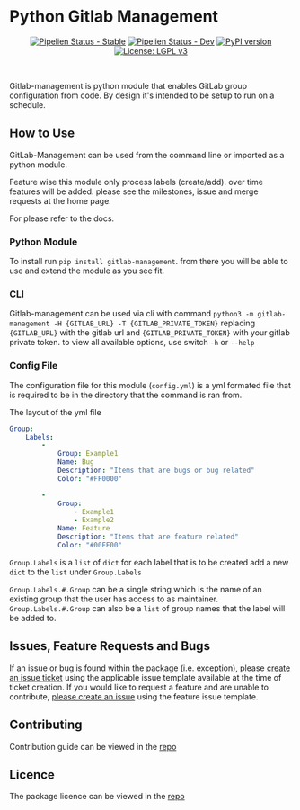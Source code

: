 # Python Gitlab Management
<div align="center">

[![Pipelien Status - Stable](https://img.shields.io/badge/dynamic/json.svg?label=Pipeline-Stable&query=0.status&url=https://gitlab.com/api/v4/projects/19099644/pipelines?ref=master&colorB=brightgreen&logo=gitlab)](https://gitlab.com/nofusscomputing/projects/python-gitlab-management/) 
[![Pipelien Status - Dev](https://img.shields.io/badge/dynamic/json.svg?label=Pipeline-Dev&query=0.status&url=https://gitlab.com/api/v4/projects/19099644/pipelines/?ref=development&colorB=brightgreen&logo=gitlab)](https://gitlab.com/nofusscomputing/projects/python-gitlab-management/) 
[![PyPI version](https://badge.fury.io/py/gitlab-management.svg)](https://pypi.org/project/gitlab-management) [![License: LGPL v3](https://img.shields.io/badge/License-LGPL%20v3-blue.svg)](https://gitlab.com/nofusscomputing/projects/python-gitlab-management/-/blob/master/LICENCE)
    
   
<br />


</div>

Gitlab-management is python module that enables GitLab group configuration from code. By design it's intended to be setup to run on a schedule. 

## How to Use
GitLab-Management can be used from the command line or imported as a python module.

Feature wise this module only process labels (create/add). over time features will be added. please see the milestones, issue and merge requests at the home page.

For please refer to the docs.


### Python Module
To install run `pip install gitlab-management`. from there you will be able to use and extend the module as you see fit.

### CLI
Gitlab-management can be used via cli with command `python3 -m gitlab-management -H {GITLAB_URL} -T {GITLAB_PRIVATE_TOKEN}` replacing `{GITLAB_URL}` with the gitlab url and `{GITLAB_PRIVATE_TOKEN}` with your gitlab private token. to view all available options, use switch `-h` or `--help`

### Config File
The configuration file for this module (`config.yml`) is a yml formated file that is required to be in the directory that the command is ran from.

The layout of the yml file
``` yaml
Group:
    Labels:
        -
            Group: Example1
            Name: Bug
            Description: "Items that are bugs or bug related"
            Color: "#FF0000"

        -
            Group: 
                - Example1
                - Example2
            Name: Feature
            Description: "Items that are feature related"
            Color: "#00FF00"

```

`Group.Labels` is a `list` of `dict` for each label that is to be created add a new `dict` to the `list` under `Group.Labels`

`Group.Labels.#.Group` can be a single string which is the name of an existing group that the user has access to as maintainer. `Group.Labels.#.Group` can also be a `list` of group names that the label will be added to.


## Issues, Feature Requests and Bugs
If an issue or bug is found within the package (i.e. exception), please [create an issue ticket](https://gitlab.com/nofusscomputing/projects/python-gitlab-management/-/issues) using the applicable issue template available at the time of ticket creation. If you would like to request a feature and are unable to contribute, [please create an issue](https://gitlab.com/nofusscomputing/projects/python-gitlab-management/-/issues) using the feature issue template.

## Contributing
Contribution guide can be viewed in the [repo](https://gitlab.com/nofusscomputing/projects/python-gitlab-management/-/blob/master/CONTRIBUTING.md)


## Licence
The package licence can be viewed in the [repo](https://gitlab.com/nofusscomputing/projects/python-gitlab-management/-/blob/master/LICENCE)